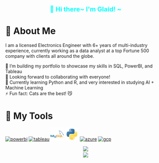 <p align="center">
  <strong><big><big><span style="color:#00ffff;">👋 Hi there~ I'm Glaid! ~</span></big></big></strong>
</p>

# 💫 About Me
I am a licensed Electronics Engineer with 6+ years of multi-industry experience, currently working as a data analyst at a top Fortune 500 company with clients all around the globe. <br>

🔭 I’m building my portfolio to showcase my skills in SQL, PowerBI, and Tableau <br>👯 Looking forward to collaborating with everyone!<br>🌱 Currently learning Python and R, and very interested in studying AI +  Machine Learning <br>⚡ Fun fact: Cats are the best! :smirk_cat:

# 🚀 My Tools
<p>
   <a target="_blank" href="https://raw.githubusercontent.com/marclelijveld/Power-BI-Icons/refs/heads/main/SVG/Power-BI.svg" style="display: inline-block;"><img src="https://raw.githubusercontent.com/marclelijveld/Power-BI-Icons/refs/heads/main/SVG/Power-BI.svg" alt="powerbi" width="42" height="42" /></a>
  <a target="_blank" href="https://surveymonkey-assets.s3.amazonaws.com/papiasset/apps/logos/2e989404-aed0-41ea-9198-ddc1c76d7a4a" style="display: inline-block;">
    <img src="https://surveymonkey-assets.s3.amazonaws.com/papiasset/apps/logos/2e989404-aed0-41ea-9198-ddc1c76d7a4a" alt="tableau" width="42" height="42" /></a>
   <a target="_blank" href="https://raw.githubusercontent.com/devicons/devicon/master/icons/mysql/mysql-original-wordmark.svg" style="display: inline-block;"><img src="https://raw.githubusercontent.com/devicons/devicon/master/icons/mysql/mysql-original-wordmark.svg" alt="mysql" width="42" height="42" /></a>
  <a target="_blank" href="https://raw.githubusercontent.com/devicons/devicon/master/icons/python/python-original.svg" style="display: inline-block;">
    <img src="https://raw.githubusercontent.com/devicons/devicon/master/icons/python/python-original.svg" alt="python" width="42" height="42" /></a>
<a target="_blank" href="https://www.vectorlogo.zone/logos/microsoft_azure/microsoft_azure-icon.svg" style="display: inline-block;"><img src="https://www.vectorlogo.zone/logos/microsoft_azure/microsoft_azure-icon.svg" alt="azure" width="42" height="42" /></a>
<a target="_blank" href="https://www.vectorlogo.zone/logos/google_cloud/google_cloud-icon.svg" style="display: inline-block;"><img src="https://www.vectorlogo.zone/logos/google_cloud/google_cloud-icon.svg" alt="gcp" width="42" height="42" /></a>
</p>

<p align="center">
  <img width="600" src="https://github-readme-stats.vercel.app/api?username=glascop3&theme=dark&hide_border=false&include_all_commits=true&count_private=true" /><br/>
  <img width="600" src="https://nirzak-streak-stats.vercel.app/?user=glascop3&theme=dark&hide_border=false" />
</p>



<!-- Proudly created with GPRM ( https://gprm.itsvg.in ) -->
<!-- Proudly created with GPRM ( https://gprm.itsvg.in ) -->
